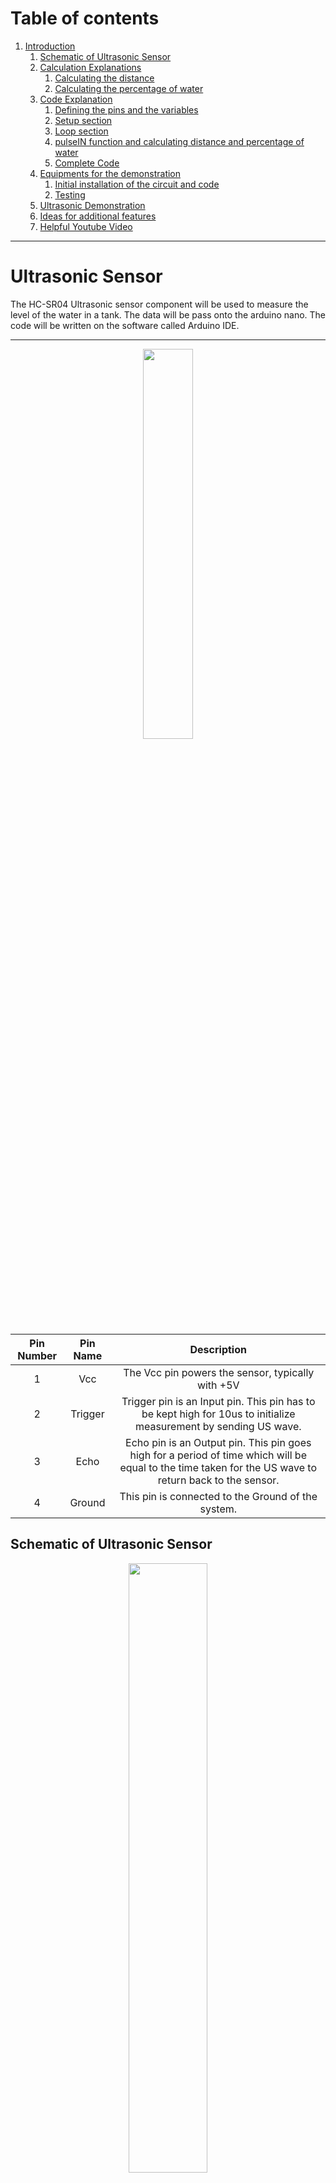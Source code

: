 # Table of contents
1. [Introduction](#Ultrasonic-Sensor)
    1. [Schematic of Ultrasonic Sensor](#Schematic-of-Ultrasonic-Sensor)
    2. [Calculation Explanations](#Calculation-Explanations)
        1. [Calculating the distance](#Calculating-the-distance)
        2. [Calculating the percentage of water](#Calculating-the-percentage-of-water)
    3. [Code Explanation](#Code-Explanation)
        1. [Defining the pins and the variables](#Defining-the-pins-and-the-variables)
        2. [Setup section](#Setup-section)
        3. [Loop section](#Loop-section)
        4. [pulseIN function and calculating distance and percentage of water](#pulseIN-function-and-calculating-distance-and-percentage-of-water)
        5. [Complete Code](#Complete-Code)
    4. [Equipments for the demonstration](#Equipments-for-the-demonstration)
        1. [Initial installation of the circuit and code](#Initial-installation-of-the-circuit-and-code)
        2. [Testing](#Testing)
    5. [Ultrasonic Demonstration](#Ultrasonic-Demonstration)
    6. [Ideas for additional features](#Ideas-for-additional-features)
    7. [Helpful Youtube Video](#Helpful-Youtube-Video)
___
# Ultrasonic Sensor

The HC-SR04 Ultrasonic sensor component will be used to measure the level of the water in a tank. The data will be pass 
onto the arduino nano. The code will be written on the software called Arduino IDE.

___
<p align="center">
    <img src="images/Ultrasonic.png" width="40%">
</p>

**Pin Number**|**Pin Name**|**Description**
:-----:|:-----:|:-----:
1|Vcc|The Vcc pin powers the sensor, typically with +5V
2|Trigger|Trigger pin is an Input pin. This pin has to be kept high for 10us to initialize measurement by sending US wave.
3|Echo|Echo pin is an Output pin. This pin goes high for a period of time which will be equal to the time taken for the US wave to return back to the sensor.
4|Ground|This pin is connected to the Ground of the system.

## Schematic of Ultrasonic Sensor
<p align="center">
    <img src="images/1.PNG" width="50%">
</p>

The table below shows the pin name and their corresponding arduino pins. The trigger and echo pin could be
changed into a different digital pins but ensure that the code in the Arduino IDE is modified with it.

**Pin Name**|**Arduino Pins**
:-----:|:-----:
Vcc|5V
Trigger|Digital Pin 9 (D9)
Echo|Digital Pin 10 (D10)
Gnd|Ground

## Calculation Explanations
This section will explain the equations and calculations that were used in the code.
### Calculating the distance
In this example, if the height of the glass is 13.2cm and the speed of the sound is 340m/s or 0.034 cm/us the sound wave will need to travel 294us. But the value that you will get from the Echo pin will be double that number as the sound wave needs to travel forward and bounce backward. So to get the distance in cm we need to multiply the received travel time value from echo pin by 0.034 and divide the answer by 2. The code that does this calculation is:
```
                                        distance= duration*0.034/2;
```
For a clearer explanation of the calculation refer to the diagram and the formula provided.
<p align="center">
    <img src="images/calcu.PNG" width="60%">
</p>

### Calculating the percentage of water
To calculate the water percentage in the glass, the distance that you get from the calculation above is divided by the tank height, in this case 13.2, multiply the answer by 100. From this you will get the percentage of the empty space in the glass but since we want to know the percentage of water in the the glass you minus the answer from 100. The code that does this calculation is:
```
                                waterpercent = 100-(distance/tankHeight)*100;
```

## Code Explanation
Each block of the code will be explained here and the complete code will be provided at the end aswell as on the top right corner
of the this and main page available for download.

### Defining the pins and the variables
This block of code defines the pins of the trigger and the echo pin. In this case they are the digital pins number 9 and 10 on the Arduino board. They are named as "trigPin" and "echoPin" for clarity of the code. 
The variables are then defined. The travel time you'll get from the sensor is declared as a long variable and named as "duration". A float type is needed for the "distance" variable. "waterpercent" is set to integer type as this will be used for the calculation of the percentage of water in a tank. "tankHeight" is an constant float that is equal to value 13.2 as an example height of a tank, this could be later modified to a different tank height.

```
// defines pins numbers for trigger and echo
const int trigPin = 9;      //Sets Trigger to Digital Pin 9
const int echoPin = 10;     //Sets Echo to Digital Pin 10

// defines variables
long duration;
float distance;
int waterpercent;
const float tankHeight = 13.2; //INSERT TANK HEIGHT HERE//
```
### Setup section
In setup define the trigPin as an output and the echoPin as an input. The serial communication is required to be started to show the data on the serial monitor.

```
void setup() {
pinMode(trigPin, OUTPUT);    // Sets the trigPin as an Output
pinMode(echoPin, INPUT);    // Sets the echoPin as an Input
Serial.begin(9600);        // Starts the serial communication
}

```
### Loop section
At the start of the loop, you need to ensure that the trigPin is clear, to do this set the pin on a LOW state for 2 µs. To generate the Ultra sound wave, set the trigPin on a HIGH state for 10 µs.

```
void loop() {
delay(1000);
// Clears the trigPin
digitalWrite(trigPin, LOW);
delayMicroseconds(2);

// Sets the trigPin on HIGH state for 10 micro seconds
digitalWrite(trigPin, HIGH);
delayMicroseconds(10);
digitalWrite(trigPin, LOW)

```
### pulseIN function and calculating distance and percentage of water
pulseIn () function has 2 variables, the first entry in the bracket is the name of the echo pin (echoPin) and the second entry you can set it to on a HIGH or LOW. This function will read the travel time and put in the variable called duration.
In the code, HIGH means that the pulseIn() function will wait for the pin to go HIGH. This is caused by the bounced of the sound wave. It will then start the timing and wait until the pin is LOW when the sound wave will end and stop the timing. It will then return the length of the pulse in microsecond.

For the distance, the data in the duration variable will be multiplied by 0.032 and divide it by 2. The 0.032 value comes from the fact that the speed of the sound is 340 m/s or 0.034 cm/µs. It is divided by 2 since the data that you will get in the echoPin would be doubled as the sound wave needs to travel forward and bounce backward. So in order to get the distance in cm we need to multiply the received data in echoPin which is stored in "duration" variable by 0.034 and then divide it by 2. The distance value is then divided by the "tankHeight" which was set to 13.2, multiply it to 100 and minus the calculated value to 100. This will be percentage of the water inside the tank.
The value of the distance in cm and the percentage of the water in the tank will be displayed on the serial monitor of the Arduino IDE. The "distance" value that is shown on the serial monitor is showing the empty space capacity inside the tank. 


```
// Reads the echoPin, returns the sound wave travel time in microseconds
duration = pulseIn(echoPin, HIGH);
// Calculating the distance
distance= duration*0.034/2;
// Prints the distance on the Serial Monitor
Serial.print("Distance: ");
Serial.print(distance);
Serial.println("cm");
waterpercent = 100-(distance/tankHeight)*100;     //Calculates the percentage of water in the tank
Serial.print("Percentage Full: ");
Serial.print(perc);
Serial.println("%");
}

```
### Complete Code
Here is the complete code.
```
// defines pins numbers for trigger and echo
const int trigPin = 9;      //Sets Trigger to Digital Pin 9
const int echoPin = 10;     //Sets Echo to Digital Pin 10

// defines variables
long duration;
float distance;
int waterpercent;
const float tankHeight = 13.2; //INSERT TANK HEIGHT HERE//

void setup() {
pinMode(trigPin, OUTPUT);   // Sets the trigPin as an Output
pinMode(echoPin, INPUT);    // Sets the echoPin as an Input
Serial.begin(9600);         // Starts the serial communication
}

void loop() {
delay(1000);
// Clears the trigPin
digitalWrite(trigPin, LOW);
delayMicroseconds(2);
// Sets the trigPin on HIGH state for 10 micro seconds
digitalWrite(trigPin, HIGH);
delayMicroseconds(10);
digitalWrite(trigPin, LOW);
// Reads the echoPin, returns the sound wave travel time in microseconds
duration = pulseIn(echoPin, HIGH);
// Calculating the distance
distance= duration*0.034/2;
// Prints the distance on the Serial Monitor
Serial.print("Distance: ");
Serial.print(distance);
Serial.println("cm");
waterpercent = 100-(distance/tankHeight)*100;     //Calculates the percentage of water in the tank
Serial.print("Percentage Full: ");
Serial.print(waterpercent);
Serial.println("%");
}

```
## Equipments for the demonstration
To set up for the demonstration the required equipments are listed below:

+ HC-SR04 ultrasonic
+ Arduino Nano and cable 
+ Different colour wires (red(Vcc),black(ground),yellow(wires for connecting sensor to arduino))
+ Cylinder glass
+ Ruler
+ Sellotape
+ Computer (download Arduino IDE)
+ stick or extra ruler (to hold the circuit onto the glass)

## Setup for the demonstration
In this section, I will be listing in order the following steps that needs to be taken in order to build the circuit and do the demonstration

### Initial installation of the circuit and code
1. Collect all the equipments listed above.
2. Place your Arduino Nano onto the breadboard aswell as the HC-SR04 ultrasonic sensor. For circuit building and wiring follow the figure and table shown on the "schematic of ultrasonic sensor" section of this page. 
3. For clarity of the circuit, make sure that you use different colours for the wirings. i.e. red for Vcc, black for ground and yellow or other colour (except the 2 colours that already mentioned) for the wiring of the ultrasonic sensor to the Arduino Nano digital pins.
4. Downloand the Arduino IDE software from the Arduino website and copy the code above and verify and upload to the Arduino Nano.
5. Once the code has been verified and uploaded, use a stick or an extra ruler to place the circuit on to the top of the glass. Use  sellotape until the setup is stable. Use the image below for reference as to how you can set it up. Take note that the end of the ultrasonic sensor (silver part) is align with edges at the top of the glass. i.e. the ultrasonic sensor is not inside of the glass or too high up or else inaccurate readings of the sensor will occur.
6. Now that the initial installation is done follow the steps below to test the sensor.

<p align="center">
    <img src="images/glass.png" width="50%"><img src="images/glass2.png" width="50%">
</p>

### Testing
1. Firstly, measure the height of the cylinder glass, use a ruler to do this. Ensure that you measure from inside of the glass to get the most accurate measurement of the height. Then modify the code according to the height. Code to be modified is shown below:
```
                 const float tankHeight = 13.2;  //INSERT TANK HEIGHT HERE//
```
2. Verify and upload the code again to the Arduino Nano. Once done, look at the serial monitor in the Arduino IDE. This is where you're gonna see the "distance" (height) and the percentage of water. At this stage the distance should be the same or close to your measured height of the glass and percentage of water should be 0%.
3. Fill up the glass with water and take note of the height of the water. In this way you can measure the percentage error. On the serial monitor the "distance" is showing the empty space capacity of the glass and the percentage of the water inside.
4. Lastly, calculate the percentage error by doing the formula below:
```
                Percentage error = (Theoretical value - Experimental value / Theoretical value ) * 100 
```
5. Reference to the demonstration video in the next section.

## Ultrasonic Demonstration
This is the demonstration for the HC-SR04 following the steps taken highlighted above.

[<img src="images/demo.PNG" width="50%">](https://youtu.be/rX2mORhe_jk)


## Ideas for additional features
Incorporating **liquid-crystal display (LCD)** into the project would make it easier for the user to know the distance and the percentage of the water without having to look at the serial monitor.

Another great feature would be **light emitting diodes (L.E.D)**. This component could be use as an indication of the water level in a tank. Different colour would mean different level, for example if a green LED light up, this could mean that the water level is between 0 to 30%, orange LED indicates that water level is around 30 to 60% and lastly red LED means that the water level is at a critical level (60% and above) that if more water is added the tank could overflow. 

<p align = "center">
    <img src="images/lcd.png" width="30%"><img src="images/led.png" width="30%">
</p>

## Helpful Youtube Video
Link to a youtube video showing how ultrasonic sensor works and explained how it calculated the value of the distance.

[<img src="images/youtube.PNG" width="60%">](https://www.youtube.com/watch?v=ZejQOX69K5M&ab_channel=HowToMechatronics)
